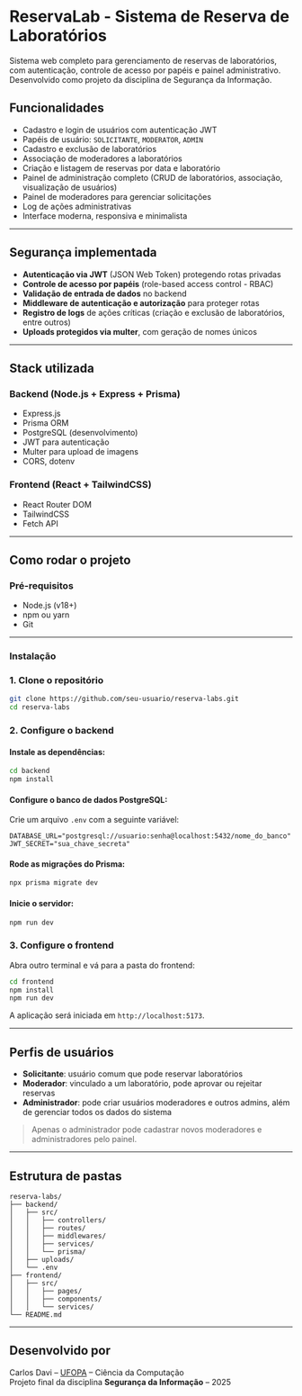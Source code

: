 # ReservaLab - Sistema de Reserva de Laboratórios

Sistema web completo para gerenciamento de reservas de laboratórios, com autenticação, controle de acesso por papéis e painel administrativo. Desenvolvido como projeto da disciplina de Segurança da Informação.

## Funcionalidades

- Cadastro e login de usuários com autenticação JWT
- Papéis de usuário: `SOLICITANTE`, `MODERATOR`, `ADMIN`
- Cadastro e exclusão de laboratórios
- Associação de moderadores a laboratórios
- Criação e listagem de reservas por data e laboratório
- Painel de administração completo (CRUD de laboratórios, associação, visualização de usuários)
- Painel de moderadores para gerenciar solicitações
- Log de ações administrativas
- Interface moderna, responsiva e minimalista

---

## Segurança implementada

- **Autenticação via JWT** (JSON Web Token) protegendo rotas privadas
- **Controle de acesso por papéis** (role-based access control - RBAC)
- **Validação de entrada de dados** no backend
- **Middleware de autenticação e autorização** para proteger rotas
- **Registro de logs** de ações críticas (criação e exclusão de laboratórios, entre outros)
- **Uploads protegidos via multer**, com geração de nomes únicos

---

## Stack utilizada

### Backend (Node.js + Express + Prisma)
- Express.js
- Prisma ORM
- PostgreSQL (desenvolvimento)
- JWT para autenticação
- Multer para upload de imagens
- CORS, dotenv

### Frontend (React + TailwindCSS)
- React Router DOM
- TailwindCSS
- Fetch API

---

## Como rodar o projeto

### Pré-requisitos

- Node.js (v18+)
- npm ou yarn
- Git

---

### Instalação

### 1. Clone o repositório

```bash
git clone https://github.com/seu-usuario/reserva-labs.git
cd reserva-labs
```

### 2. Configure o backend

#### Instale as dependências:

```bash
cd backend
npm install
```

#### Configure o banco de dados PostgreSQL:

Crie um arquivo `.env` com a seguinte variável:

```
DATABASE_URL="postgresql://usuario:senha@localhost:5432/nome_do_banco"
JWT_SECRET="sua_chave_secreta"
```

#### Rode as migrações do Prisma:

```bash
npx prisma migrate dev
```

#### Inicie o servidor:

```bash
npm run dev
```

### 3. Configure o frontend

Abra outro terminal e vá para a pasta do frontend:

```bash
cd frontend
npm install
npm run dev
```

A aplicação será iniciada em `http://localhost:5173`.

---

## Perfis de usuários

- **Solicitante**: usuário comum que pode reservar laboratórios
- **Moderador**: vinculado a um laboratório, pode aprovar ou rejeitar reservas
- **Administrador**: pode criar usuários moderadores e outros admins, além de gerenciar todos os dados do sistema

> Apenas o administrador pode cadastrar novos moderadores e administradores pelo painel.

---

## Estrutura de pastas

```
reserva-labs/
├── backend/
│   ├── src/
│   │   ├── controllers/
│   │   ├── routes/
│   │   ├── middlewares/
│   │   ├── services/
│   │   └── prisma/
│   ├── uploads/
│   └── .env
├── frontend/
│   ├── src/
│   │   ├── pages/
│   │   ├── components/
│   │   └── services/
└── README.md
```

---


## Desenvolvido por

Carlos Davi – [UFOPA](https://www.ufopa.edu.br) – Ciência da Computação  
Projeto final da disciplina **Segurança da Informação** – 2025

